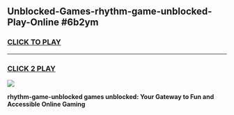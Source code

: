 
## Unblocked-Games-rhythm-game-unblocked-Play-Online #6b2ym
<h3>
<a href="https://news.freeplayer.one?title=rhythm-game-unblocked&ref=3">CLICK TO PLAY</a></h3>
<hr>

<h3>
<a href="https://news.freeplayer.one?title=rhythm-game-unblocked&ref=3">CLICK 2 PLAY</a>
  
</h3>

<a href="https://news.freeplayer.one?title=rhythm-game-unblocked&ref=3"><img src="https://clearcache.store/games.png"></a>


**rhythm-game-unblocked games unblocked: Your Gateway to Fun and Accessible Online Gaming**
